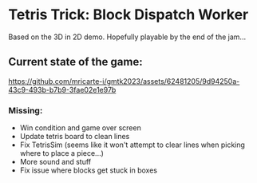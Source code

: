 # Tetris Trick: Block Dispatch Worker

Based on the 3D in 2D demo.
Hopefully playable by the end of the jam...

## Current state of the game:
https://github.com/mricarte-i/gmtk2023/assets/62481205/9d94250a-43c9-493b-b7b9-3fae02e1e97b

### Missing:
 - Win condition and game over screen
 - Update tetris board to clean lines
 - Fix TetrisSim (seems like it won't attempt to clear lines when picking where to place a piece...)
 - More sound and stuff
 - Fix issue where blocks get stuck in boxes

